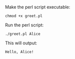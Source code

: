 Make the perl script executable:

```
chmod +x greet.pl
```
Run the perl script:

```
./greet.pl Alice
```

This will output:

`Hello, Alice!`

